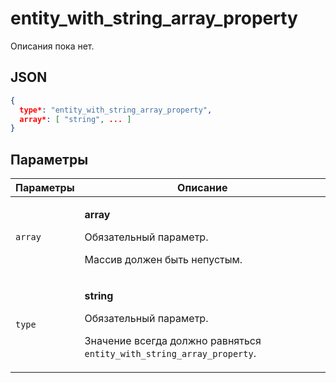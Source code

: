 # entity_with_string_array_property
Описания пока нет.

## JSON
```json
{
  type*: "entity_with_string_array_property",
  array*: [ "string", ... ]
}
```

## Параметры
| Параметры | Описание |
| --- | --- |
| `array` | <p>**array**</p><p>Обязательный параметр.</p><p>Массив должен быть непустым.</p> |
| `type` | <p>**string**</p><p>Обязательный параметр.</p><p>Значение всегда должно равняться `entity_with_string_array_property`.</p> |

